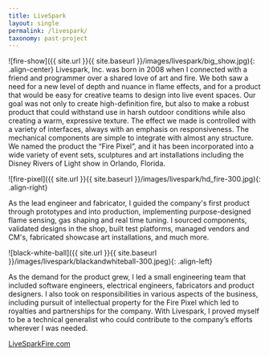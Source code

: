 ```yaml
---
title: LiveSpark
layout: single
permalink: /livespark/
taxonomy: past-project
---
```


![fire-show]({{ site.url }}{{ site.baseurl }}/images/livespark/big_show.jpg){: .align-center}
Livespark, Inc. was born in 2008 when I connected with a friend and programmer over a shared love of art and fire.  We both saw a need for a new level of depth and nuance in flame effects, and for a product that would be easy for creative teams to design into live event spaces.  Our goal was not only to create high-definition fire, but also to make a robust product that could withstand use in harsh outdoor conditions while also creating a warm, expressive texture.  The effect we made is controlled with a variety of interfaces, always with an emphasis on responsiveness. The mechanical components are simple to integrate with almost any structure.  We named the product the “Fire Pixel”, and it has been incorporated into a wide variety of event sets, sculptures and art installations including the Disney Rivers of Light show in Orlando, Florida. 

![fire-pixel]({{ site.url }}{{ site.baseurl }}/images/livespark/hd_fire-300.jpg){: .align-right}

As the lead engineer and fabricator, I guided the company's first product through prototypes and into production, implementing purpose-designed flame sensing, gas shaping and real time tuning.  I sourced components, validated designs in the shop, built test platforms, managed vendors and CM's, fabricated showcase art installations, and much more.  

![black-white-ball]({{ site.url }}{{ site.baseurl }}/images/livespark/blackandwhiteball-300.jpeg){: .align-left}

As the demand for the product grew, I led a small engineering team that included software engineers, electrical engineers, fabricators and product designers.  I also took on responsibilities in various aspects of the business, including pursuit of intellectual property for the Fire Pixel which led to royalties and partnerships for the company.  With Livespark, I proved myself to be a technical generalist who could contribute to the company’s efforts wherever I was needed.

[LiveSparkFire.com](http://livesparkfire.com)